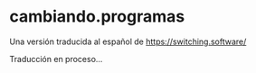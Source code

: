 # cambiando.programas

Una versión traducida al español de https://switching.software/

Traducción en proceso... 